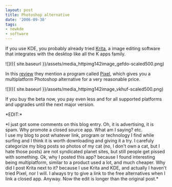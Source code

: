 ```yaml
---
layout: post
title: Photoshop alternative
date: '2006-09-30'
tags:
- newkde
- software
---
```


If you use KDE, you probably already tried [Krita][3], a image editing software that integrates with the desktop like all the K apps family.

 ![]({{ site.baseurl }}/assets/media_httpimg142image_gefdo-scaled500.png)

In this [review][2] they mention a program called [Pixel][1], which gives you a multiplatform Photoshop alternative for a very reasonable price.

 ![]({{ site.baseurl }}/assets/media_httpimg142image_vkhuf-scaled500.png)

If you buy the beta now, you pay even less and for all supported platforms and upgrades until the next major version.

\*EDIT:\*

\*I just got some comments on this blog entry. Oh, it is advertising, it is spam. Why promote a closed source app. What am I saying? etc.  
I use my blog to post whatever link, program or technology I find while surfing and I think it is worth downloading and giving it a try. I carefuly categorize my blog posts so photos of my cat (no, I don't own a cat, but I hate those posts) are not syndicated planet sites, but still people get pissed with something. Ok, why I posted this app? because I found interesting being multiplatform, similar to a product used a lot, and much cheaper. Why did I post Krita next to it? because I use Krita and KDE, and actually I haven't tried Pixel, nor I wilI. I always try to give a link to the free alternatives when I link a closed app. Anyway. Now the edit is longer than the original post.\*

[1]: http://www.kanzelsberger.com/pixel  
 [2]: http://www.tectonic.co.za/view.php?id=1189  
 [3]: http://www.koffice.org/krita/

